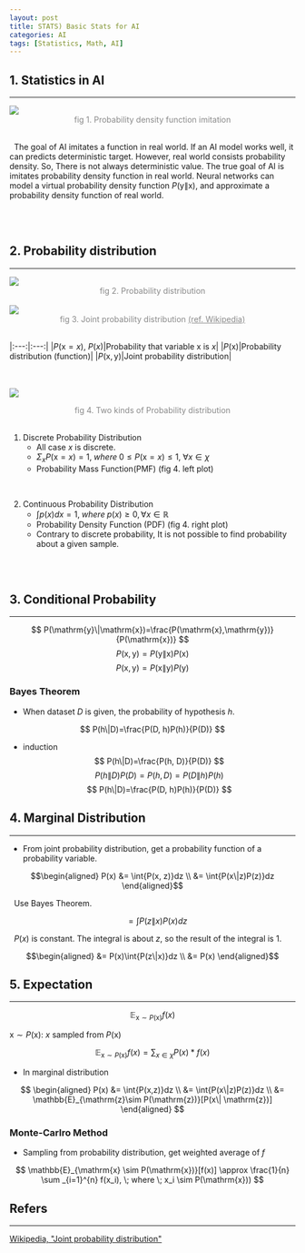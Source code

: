 ```yaml
---
layout: post
title: STATS) Basic Stats for AI
categories: AI
tags: [Statistics, Math, AI]
---
```

## 1. Statistics in AI
<hr>

<img src = "https://user-images.githubusercontent.com/80208196/216513932-a4426d31-87e2-4437-80da-327b137aa623.png">
<center><span style = "opacity:0.5">fig 1. Probability density function imitation</span></center><br/>

&nbsp;&nbsp;The goal of AI imitates a function in real world. If an AI model works well, it can predicts deterministic target. However, real world consists probability density. So, There is not always deterministic value. The true goal of AI is imitates probability density function in real world. Neural networks can model a virtual probability density function $P(\mathrm{y}\| \mathrm{x})$, and approximate a probability density function of real world.

<br/><br/>

## 2. Probability distribution
<hr>
<img src = "https://user-images.githubusercontent.com/80208196/216532809-312cf775-6022-44db-9687-81d7e3150a47.png"><center><span style = "opacity:0.5">fig 2. Probability distribution</span></center><br/>
<img src = "https://user-images.githubusercontent.com/80208196/216532912-b93d5055-8797-4ebd-8a47-0046216422ff.png"><center><span style = "opacity:0.5">fig 3. Joint probability distribution <a href = "https://en.wikipedia.org/wiki/Joint_probability_distribution">(ref. Wikipedia)</a></span></center><br/>

|:---:|:---:|
|$P(\mathrm{x}=x)$, $P(x)$|Probability that variable $\mathrm{x}$ is $x$|
|$P(\mathrm{x})$|Probability distribution (function)|
|$P(\mathrm{x}, \mathrm{y})$|Joint probability distribution|


<br/><br/>
<img src = "https://user-images.githubusercontent.com/80208196/216573347-400d1991-73b4-49cf-8d42-1ed9d4f0a66c.png"><center><span style = "opacity:0.5">fig 4. Two kinds of Probability distribution</span></center><br/>

1. Discrete Probability Distribution
    - All case $x$ is discrete.
    - $\Sigma_x{P(\mathrm{x}=x)}=1, \; where\; 0 \leq P(\mathrm{x} = x) \leq 1, \; \forall{x} \in \chi$
    - Probability Mass Function(PMF) (fig 4. left plot)

<br/>

2. Continuous Probability Distribution
    - $\int{p(x)}dx=1, \; where\; p(x) \geq 0, \forall{x} \in \mathbb{R}$
    - Probability Density Function (PDF) (fig 4. right plot)
    - Contrary to discrete probability, It is not possible to find probability about a given sample.

<br/><br/>

## 3. Conditional Probability
<hr>

$$ P(\mathrm{y}\|\mathrm{x})=\frac{P(\mathrm{x},\mathrm{y})}{P(\mathrm{x})} $$
$$ P(\mathrm{x},\mathrm{y})=P(\mathrm{y}\|\mathrm{x})P(\mathrm{x}) $$
$$ P(\mathrm{x},\mathrm{y})=P(\mathrm{x}\|\mathrm{y})P(\mathrm{y}) $$

### Bayes Theorem
- When dataset $D$ is given, the probability of hypothesis $h$.

$$ P(h\|D)=\frac{P(D, h)P(h)}{P(D)} $$

- induction
$$ P(h\|D)=\frac{P(h, D)}{P(D)} $$
$$ P(h\|D)P(D)=P(h, D)=P(D\|h)P(h) $$
$$ P(h\|D)=\frac{P(D, h)P(h)}{P(D)} $$

## 4. Marginal Distribution
<hr>

- From joint probability distribution, get a probability function of a probability variable.

$$\begin{aligned} P(x) &= \int{P(x, z)}dz \\ &= \int{P(x\|z)P(z)}dz \end{aligned}$$

&nbsp;&nbsp;Use Bayes Theorem.

$$ \;\;\;\; = \int{P(z\|x)P(x)}dz $$

&nbsp;&nbsp;$P(x)$ is constant. The integral is about $z$, so the result of the integral is 1.

$$\begin{aligned} &= P(x)\int{P(z\|x)}dz \\ &= P(x) \end{aligned}$$

## 5. Expectation
<hr>

$$ \mathbb{E}_{\mathrm{x}\sim P(\mathrm{x})}{f(x)} $$

$\mathrm{x}\sim P(\mathrm{x})$: $x$ sampled from $P(\mathrm{x})$ 

$$ \mathbb{E}_{\mathrm{x}\sim P(\mathrm{x})}{f(x)} =\sum _{x \in \chi} P(x)*f(x) $$

- In marginal distribution

$$ \begin{aligned} P(x) &= \int{P(x,z)}dz \\ &= \int{P(x\|z)P(z)}dz \\ &= \mathbb{E}_{\mathrm{z}\sim P(\mathrm{z})}[P(x\| \mathrm{z})] \end{aligned} $$

### Monte-Carlro Method

- Sampling from probability distribution, get weighted average of $f$

$$ \mathbb{E}_{\mathrm{x} \sim P(\mathrm{x})}[f(x)] \approx \frac{1}{n} \sum _{i=1}^{n} f(x_i), \; where \; x_i \sim P(\mathrm{x})) $$


## Refers
<hr>
<a href = "https://en.wikipedia.org/wiki/Joint_probability_distribution">Wikipedia, "Joint probability distribution"</a>